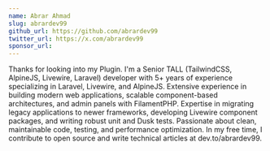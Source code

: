 ```yaml
---
name: Abrar Ahmad
slug: abrardev99
github_url: https://github.com/abrardev99
twitter_url: https://x.com/abrardev99
sponsor_url: 
---
```


Thanks for looking into my Plugin. I'm a Senior TALL (TailwindCSS, AlpineJS, Livewire, Laravel) developer with 5+ years of experience specializing in Laravel, Livewire, and AlpineJS. Extensive experience in building modern web
applications, scalable component-based architectures, and admin panels with FilamentPHP. Expertise in
migrating legacy applications to newer frameworks, developing Livewire component packages, and
writing robust unit and Dusk tests. Passionate about clean, maintainable code, testing, and performance
optimization. In my free time, I contribute to open source and write technical articles at dev.to/abrardev99.